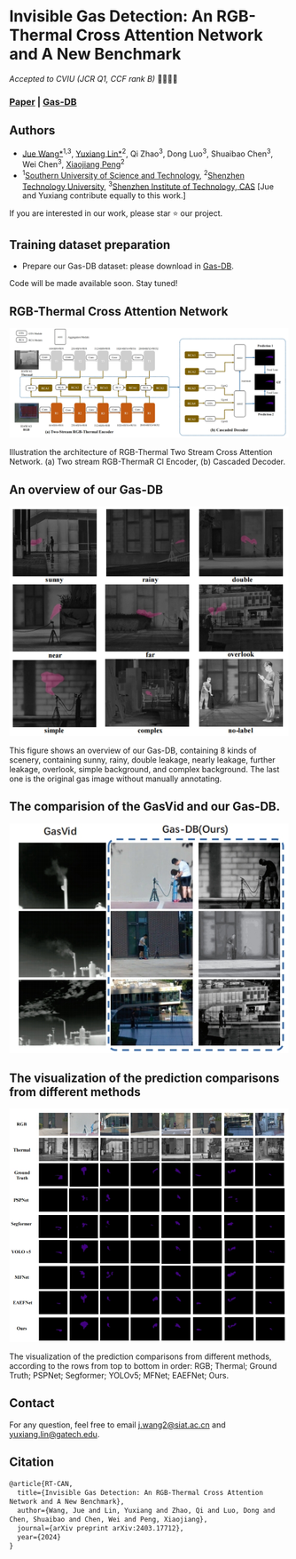 # Invisible Gas Detection: An RGB-Thermal Cross Attention Network and A New Benchmark 
*Accepted to CVIU (JCR Q1, CCF rank B)* 🎉🎉🥳🥳
### [Paper](https://arxiv.org/abs/2403.17712) | [Gas-DB](https://drive.google.com/drive/folders/11t324MSRVQhptfLLu65MlPaSaPOJRf4Z)

## Authors

- [Jue Wang*](https://a-new-b.github.io/)<sup>1,3</sup>, [Yuxiang Lin*](https://lum1104.github.io/)<sup>2</sup>, Qi Zhao<sup>3</sup>, Dong Luo<sup>3</sup>, Shuaibao Chen<sup>3</sup>, Wei Chen<sup>3</sup>, [Xiaojiang Peng](https://pengxj.github.io/)<sup>2</sup>
- <sup>1</sup>[Southern University of Science and Technology](https://www.sustech.edu.cn/en/), <sup>2</sup>[Shenzhen Technology University](https://english.sztu.edu.cn/), <sup>3</sup>[Shenzhen Institute of Technology, CAS](https://www.siat.ac.cn/) [Jue and Yuxiang contribute equally to this work.]

If you are interested in our work, please star ⭐ our project.

## Training dataset preparation
- Prepare our Gas-DB dataset: please download in [Gas-DB](https://drive.google.com/file/d/1NkN1K41KmDhf3wuyi5W9UNDK1oV09xKb/view?usp=sharing).

Code will be made available soon. Stay tuned!

## RGB-Thermal Cross Attention Network
![ Illustration the architecture of RGB-Thermal Two Stream Cross Attention Network. (a) Two stream RGB-ThermaR Cl Encoder, (b) Cascaded Decoder.](https://github.com/logic112358/image/blob/main/20240529163048.png)

Illustration the architecture of RGB-Thermal Two Stream Cross Attention Network. (a) Two stream RGB-ThermaR Cl Encoder, (b) Cascaded Decoder.
## An overview of our Gas-DB  
![an overview of our Gas-DB](https://github.com/logic112358/image/blob/main/20240529155658.png)

This figure shows an overview of our Gas-DB, containing 8 kinds of scenery, containing sunny, rainy, double leakage, nearly leakage, further leakage, overlook, simple background, and complex background. The last one is the original gas image without manually annotating.

##  The comparision of the GasVid and our Gas-DB.
![The comparision of the GasVid and our Gas-DB](https://github.com/logic112358/image/blob/main/20240529155716.png)

## The visualization of the prediction comparisons from different methods
![The visualization of the prediction comparisons from different methods](https://github.com/logic112358/image/blob/main/20240529155745.png)

The visualization of the prediction comparisons from different methods, according to the rows from top to bottom in order: RGB; Thermal; Ground Truth; PSPNet; Segformer; YOLOv5; MFNet; EAEFNet; Ours.

## Contact   
For any question, feel free to email <j.wang2@siat.ac.cn> and <yuxiang.lin@gatech.edu>.

## Citation
```
@article{RT-CAN,
  title={Invisible Gas Detection: An RGB-Thermal Cross Attention Network and A New Benchmark},
  author={Wang, Jue and Lin, Yuxiang and Zhao, Qi and Luo, Dong and Chen, Shuaibao and Chen, Wei and Peng, Xiaojiang},
  journal={arXiv preprint arXiv:2403.17712},
  year={2024}
}
```
